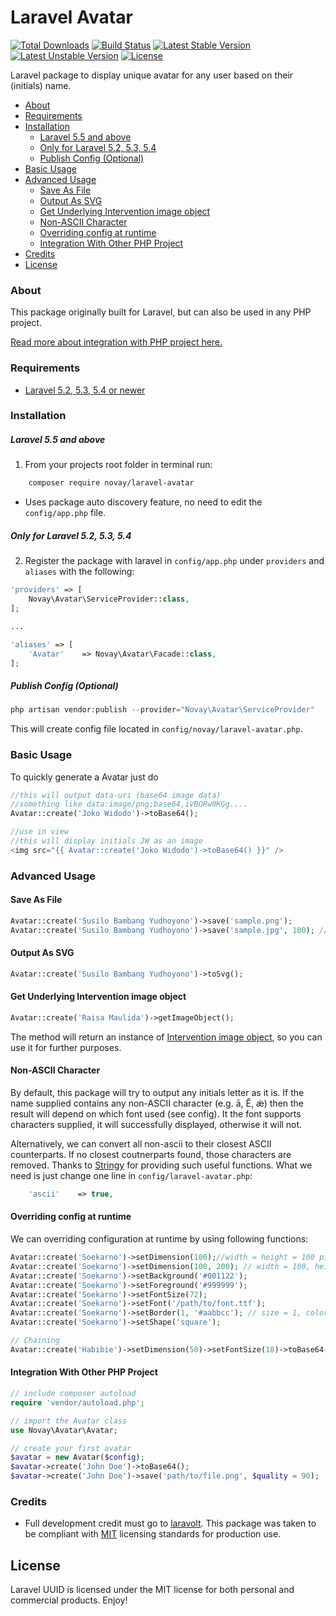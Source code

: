 # Laravel Avatar

[![Total Downloads](https://poser.pugx.org/novay/laravel-avatar/d/total.svg)](https://packagist.org/packages/novay/laravel-avatar)
[![Build Status](https://secure.travis-ci.org/novay/laravel-avatar.png?branch=master)](http://travis-ci.org/novay/laravel-avatar)
[![Latest Stable Version](https://poser.pugx.org/novay/laravel-avatar/v/stable.svg)](https://packagist.org/packages/novay/laravel-avatar)
[![Latest Unstable Version](https://poser.pugx.org/novay/laravel-avatar/v/unstable.svg)](https://packagist.org/packages/novay/laravel-avatar)
[![License](https://poser.pugx.org/novay/laravel-avatar/license.svg)](https://raw.githubusercontent.com/novay/laravel-auth/LICENSE)

Laravel package to display unique avatar for any user based on their (initials) name.

- [About](#about)
- [Requirements](#requirements)
- [Installation](#installation)
    - [Laravel 5.5 and above](#laravel-5-5-and-above)
    - [Only for Laravel 5.2, 5.3, 5.4](#only-for-laravel-5-2-5-3-5-4)
    - [Publish Config (Optional)](#publish-config-optional)
- [Basic Usage](#basic-usage)
- [Advanced Usage](#advanced-usage)
    - [Save As File](#save-as-file)
    - [Output As SVG](#output-as-svg)
    - [Get Underlying Intervention image object](#get-underlying-intervention-image-object)
    - [Non-ASCII Character](#non-ascii-character)
    - [Overriding config at runtime](#overriding-config-at-runtime)
    - [Integration With Other PHP Project](#integration-with-other-php-project)
- [Credits](#credits)
- [License](#license)

### About
This package originally built for Laravel, but can also be used in any PHP project.

[Read more about integration with PHP project here.](#integration-with-other-php-project)

### Requirements
* [Laravel 5.2, 5.3, 5.4 or newer](https://laravel.com/docs/installation)

### Installation

##### Laravel 5.5 and above
1. From your projects root folder in terminal run:

```bash
    composer require novay/laravel-avatar
```

* Uses package auto discovery feature, no need to edit the `config/app.php` file.

##### Only for Laravel 5.2, 5.3, 5.4
2. Register the package with laravel in `config/app.php` under `providers` and `aliases` with the following:

``` php
'providers' => [
    Novay\Avatar\ServiceProvider::class,
];

...

'aliases' => [
    'Avatar'    => Novay\Avatar\Facade::class,
];
```

##### Publish Config (Optional)

``` php
php artisan vendor:publish --provider="Novay\Avatar\ServiceProvider"
```
This will create config file located in `config/novay/laravel-avatar.php`.

### Basic Usage

To quickly generate a Avatar just do

```php
//this will output data-uri (base64 image data)
//something like data:image/png;base64,iVBORw0KGg....
Avatar::create('Joko Widodo')->toBase64();

//use in view
//this will display initials JW as an image
<img src="{{ Avatar::create('Joko Widodo')->toBase64() }}" />
```

### Advanced Usage

#### Save As File

```php
Avatar::create('Susilo Bambang Yudhoyono')->save('sample.png');
Avatar::create('Susilo Bambang Yudhoyono')->save('sample.jpg', 100); // quality = 100
```

#### Output As SVG

```php
Avatar::create('Susilo Bambang Yudhoyono')->toSvg();
```

#### Get Underlying Intervention image object

```php
Avatar::create('Raisa Maulida')->getImageObject();
```

The method will return an instance of [Intervention image object](http://image.intervention.io/), so you can use it for further purposes.

#### Non-ASCII Character
By default, this package will try to output any initials letter as it is. If the name supplied contains any non-ASCII character (e.g. ā, Ě, ǽ) then the result will depend on which font used (see config). It the font supports characters supplied, it will successfully displayed, otherwise it will not.

Alternatively, we can convert all non-ascii to their closest ASCII counterparts. If no closest coutnerparts found, those characters are removed. Thanks to [Stringy](https://github.com/danielstjules/Stringy) for providing such useful functions. What we need is just change one line in `config/laravel-avatar.php`:

``` php
    'ascii'    => true,
```

#### Overriding config at runtime
We can overriding configuration at runtime by using following functions:

``` php
Avatar::create('Soekarno')->setDimension(100);//width = height = 100 pixel
Avatar::create('Soekarno')->setDimension(100, 200); // width = 100, height = 200
Avatar::create('Soekarno')->setBackground('#001122');
Avatar::create('Soekarno')->setForeground('#999999');
Avatar::create('Soekarno')->setFontSize(72);
Avatar::create('Soekarno')->setFont('/path/to/font.ttf');
Avatar::create('Soekarno')->setBorder(1, '#aabbcc'); // size = 1, color = #aabbcc
Avatar::create('Soekarno')->setShape('square');

// Chaining
Avatar::create('Habibie')->setDimension(50)->setFontSize(18)->toBase64();

``` 

#### Integration With Other PHP Project

```php
// include composer autoload
require 'vendor/autoload.php';

// import the Avatar class
use Novay\Avatar\Avatar;

// create your first avatar
$avatar = new Avatar($config);
$avatar->create('John Doe')->toBase64();
$avatar->create('John Doe')->save('path/to/file.png', $quality = 90);
```

### Credits
* Full development credit must go to [laravolt](https://github.com/laravolt). This package was taken to be compliant with [MIT](https://opensource.org/licenses/MIT) licensing standards for production use.

## License
Laravel UUID is licensed under the MIT license for both personal and commercial products. Enjoy!
